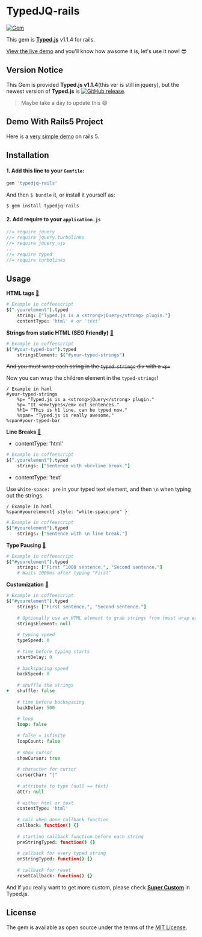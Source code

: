 # TypedJQ-rails


[![Gem][gem-image]][gem-url]

[gem-image]: https://img.shields.io/gem/v/typedjq-rails.svg
[gem-url]: https://rubygems.org/gems/typedjq-rails

This gem is [**Typed.js**](https://github.com/mattboldt/typed.js) v1.1.4 for rails. 

[View the live demo](http://www.mattboldt.com/demos/typed-js/) and you'll know how awsome it is, let's use it now! :sunglasses:

## Version Notice

This Gem is provided **Typed.js v1.1.4**(this ver is still in jquery), but the newest version of **Typed.js** is [![GitHub release](https://img.shields.io/github/release/mattboldt/typed.js.svg)]().

> Maybe take a day to update this :smile:

## Demo With Rails5 Project

Here is a [very simple demo](https://github.com/GeorgioWan/typed-rails-demo) on rails 5.

## Installation

#### 1. Add this line to your `Gemfile`:

```ruby
gem 'typedjq-rails'
```

And then `$ bundle` it, or install it yourself as:

    $ gem install typedjq-rails

#### 2. Add require to your `application.js`

```javascript
//= require jquery
//= require jquery.turbolinks
//= require jquery_ujs
...
//= require typed
//= require turbolinks
```

## Usage

**HTML tags** [:speech_balloon:](https://github.com/mattboldt/typed.js/tree/master#html-tags)
```coffeescript
# Example in coffeescript
$(".yourelement").typed
    string: ["Typed.js is a <strong>jQuery</strong> plugin."]
    contentType: 'html' # or 'text'
```

**Strings from static HTML (SEO Friendly)** [:speech_balloon:](https://github.com/mattboldt/typed.js/tree/master#strings-from-static-html-seo-friendly)
```coffeescript
# Example in coffeescript
$("#your-typed-bar").typed
    stringsElement: $("#your-typed-strings")
```
~~And you must wrap each string in the `typed-strings` div with a `<p>`~~

Now you can wrap the children element in the `typed-strings`!
```haml
/ Example in haml
#your-typed-strings
    %p= "Typed.js is a <strong>jQuery</strong> plugin."
    %p= "It <em>types</em> out sentences."
    %h1= "This is h1 line, can be typed now."
    %span= "Typed.js is really awesome."
%span#your-typed-bar
```

**Line Breaks** [:speech_balloon:](https://github.com/mattboldt/typed.js/tree/master#line-breaks)
* contentType: 'html'
```coffeescript
# Example in coffeescript
$(".yourelement").typed
    strings: ["Sentence with <br>line break."]
```

* contentType: 'text'

Use `white-space: pre` in your typed text element, and then `\n` when typing out the strings.
```haml
/ Example in haml
%span#yourelement{ style: "white-space:pre" }
```
```coffeescript
# Example in coffeescript
$("#yourelement").typed
    strings: ["Sentence with \n line break."]
```

**Type Pausing** [:speech_balloon:](https://github.com/mattboldt/typed.js/tree/master#type-pausing)
```coffeescript
# Example in coffeescript
$("#yourelement").typed
    strings: ["First ^1000 sentence.", "Second sentence."]
    # Waits 1000ms after typing "First"
```

**Customization** [:speech_balloon:](https://github.com/mattboldt/typed.js/tree/master#customization)
```coffeescript
# Example in coffeescript
$("#yourelement").typed
    strings: ["First sentence.", "Second sentence."]
    
    # Optionally use an HTML element to grab strings from (must wrap each string in a <p>)
    stringsElement: null
    
    # typing speed
    typeSpeed: 0
    
    # time before typing starts
    startDelay: 0
    
    # backspacing speed
    backSpeed: 0
    
    # shuffle the strings
+   shuffle: false
    
    # time before backspacing
    backDelay: 500
    
    # loop
    loop: false
    
    # false = infinite
    loopCount: false
    
    # show cursor
    showCursor: true
    
    # character for cursor
    cursorChar: "|"
    
    # attribute to type (null == text)
    attr: null
    
    # either html or text
    contentType: 'html'
    
    # call when done callback function
    callback: function() {}
    
    # starting callback function before each string
    preStringTyped: function() {}
    
    # callback for every typed string
    onStringTyped: function() {}
    
    # callback for reset
    resetCallback: function() {}
```

And if you really want to get more custom, please check [**Super Custom**](https://github.com/mattboldt/typed.js/tree/master#get-super-custom) in Typed.js.

## License

The gem is available as open source under the terms of the [MIT License](http://opensource.org/licenses/MIT).

